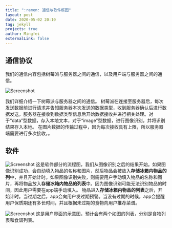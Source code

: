 ```yaml
---
title: ":ramen: 通信与软件框图"
layout: post
date: 2020-05-02 20:10
tag: jekyll
projects: true
author: Mingfei
externalLink: false
---
```


<!-----
title: ":ramen: Indigo, minimalist jekyll theme"
layout: post
date: 2016-01-23 22:10
tag: jekyll
image: https://sergiokopplin.github.io/indigo/assets/images/jekyll-logo-light-solid.png
headerImage: true
projects: true
hidden: true # don't count this post in blog pagination
description: "This is a simple and minimalist template for Jekyll for those who likes to eat noodles."
category: project
author: johndoe
externalLink: false
----->

## 通信协议
我们的通信内容包括树莓派与服务器之间的通信，以及用户端与服务器之间的通信。
<!--
![Screenshot](https://github.com/guoriyue/intelligent_hardware/tree/master/assets/images/CommuS.png)-->


![Screenshot](https://guoriyue.github.io/intelligent_hardware/assets/images/CommuS.png)

我们详细介绍一下树莓派与服务器之间的通信。
树莓派在连接至服务器后，每次发送数据前进行请求并告知服务器本次发送的数据类型，收到服务器确认后进行数据发送，服务器在接收到数据类型信息后开始数据接收并进行相关处理。对于“data”型数据，存入本地文本，对于“image”型数据，进行图像识别，并将识别结果存入本地。
在图片数据的传输过程中，因为每次接收具有上限，所以服务器端需要进行多次接收，。

## 软件


<!--![Screenshot](https://github.com/guoriyue/intelligent_hardware/tree/master/assets/images/ruanK.png)
-->
![Screenshot](https://guoriyue.github.io/intelligent_hardware/assets/images/ruanK.png)
这是软件部分的流程图，我们从图像识别之后的结果开始。如果图像识别成功，会自动填入物品的名称和图片，然后物品会被放入**存储冰箱内物品的列**中，并且开始计时。如果图像识别失败，则需要用户手动填入物品的名称和图片，再将物品放入**存储冰箱内物品的列表**中。因为图像识别可能无法识别物品的时间，因此用户需要在app端手动填入。
物品进入**存储冰箱内物品的列表**之后，开始计时。当过期之后，app会向用户发过期预警。当没有过期的时候，app会提醒用户保质期还有多长时间，并且根据未过期的食物向用户推荐菜谱。


<!--![Screenshot](https://github.com/guoriyue/intelligent_hardware/tree/master/assets/images/yongJ.png)-->

![Screenshot](https://guoriyue.github.io/intelligent_hardware/assets/images/yongJ.png)
这是用户界面的示意图，预计会有两个如图的列表，分别是食物列表和食谱列表。


<!-----
title: ":ramen: 系统框架"
layout: post
date: 2020-03-01 22:10
tag: jekyll
image: https://sergiokopplin.github.io/indigo/assets/images/jekyll-logo-light-solid.png
headerImage: true
projects: true
hidden: true # don't count this post in blog pagination
description: "This is a simple and minimalist template for Jekyll for those who likes to eat noodles."
category: project
author: johndoe
externalLink: false
----->

<!-----
title: "系统框架"
layout: post
date: 2021-03-01 22:10
tag: jekyll
image: https://sergiokopplin.github.io/indigo/assets/images/jekyll-logo-light-solid.png
headerImage: true
projects: true
hidden: true # don't count this post in blog pagination
description: "This is a simple and minimalist template for Jekyll for those who likes to eat noodles."
category: project
author: johndoe
externalLink: false
----->





<!-----

What has inside?

- Gulp
- BrowserSync
- Stylus
- SVG
- Travis
- No JS
- [98/100](https://developers.google.com/speed/pagespeed/insights/?url=http%3A%2F%2Fsergiokopplin.github.io%2Findigo%2F)

---

[Check it out](https://sergiokopplin.github.io/indigo/) here.
If you need some help, just [tell me](https://github.com/sergiokopplin/indigo/issues).
-->